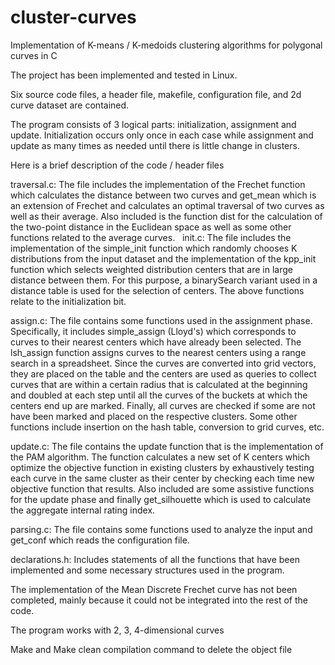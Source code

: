 # cluster-curves

Implementation of K-means / K-medoids clustering algorithms for polygonal curves in C 

The project has been implemented and tested in Linux.

Six source code files, a header file, makefile, configuration file, and 2d curve dataset are contained.

The program consists of 3 logical parts: initialization, assignment and update. Initialization occurs only once in each
case while assignment and update as many times as needed until there is little change in clusters.

Here is a brief description of the code / header files

traversal.c: The file includes the implementation of the Frechet function which calculates the distance between two curves and get_mean
which is an extension of Frechet and calculates an optimal traversal of two curves as well as their average. Also included is the function
dist for the calculation of the two-point distance in the Euclidean space as well as some other functions related to the average curves.
 
init.c: The file includes the implementation of the simple_init function which randomly chooses K distributions from the input dataset
and the implementation of the kpp_init function which selects weighted distribution centers that are in large
distance between them. For this purpose, a binarySearch variant used in a distance table is used
for the selection of centers. The above functions relate to the initialization bit.

assign.c: The file contains some functions used in the assignment phase. Specifically, it includes simple_assign (Lloyd's)
which corresponds to curves to their nearest centers which have already been selected. The lsh_assign function assigns curves to the nearest centers
using a range search in a spreadsheet. Since the curves are converted into grid vectors, they are placed on the table and the centers are used
as queries to collect curves that are within a certain radius that is calculated at the beginning and doubled at each step
until all the curves of the buckets at which the centers end up are marked. Finally, all curves are checked if some are not
have been marked and placed on the respective clusters. Some other functions include insertion on the hash table,
conversion to grid curves, etc.

update.c: The file contains the update function that is the implementation of the PAM algorithm. The function calculates a new set of K centers which
optimize the objective function in existing clusters by exhaustively testing each curve in the same cluster as their center by checking each time
new objective function that results. Also included are some assistive functions for the update phase and finally get_silhouette which
is used to calculate the aggregate internal rating index.

parsing.c: The file contains some functions used to analyze the input and get_conf which reads the configuration file.

declarations.h: Includes statements of all the functions that have been implemented and some necessary structures used in the program.

The implementation of the Mean Discrete Frechet curve has not been completed, mainly because it could not be integrated into the rest of the code.

The program works with 2, 3, 4-dimensional curves

Make and Make clean compilation command to delete the object file
